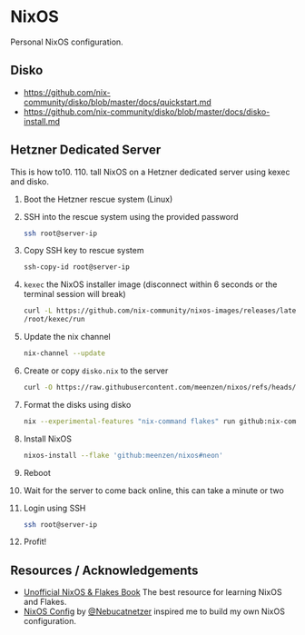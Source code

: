 # NixOS

Personal NixOS configuration.

## Disko

- https://github.com/nix-community/disko/blob/master/docs/quickstart.md
- https://github.com/nix-community/disko/blob/master/docs/disko-install.md

## Hetzner Dedicated Server

This is how to10. 110. tall NixOS on a Hetzner dedicated server using kexec and disko.

1. Boot the Hetzner rescue system (Linux)
2. SSH into the rescue system using the provided password

    ```bash
    ssh root@server-ip
    ```

3. Copy SSH key to rescue system

    ```bash
    ssh-copy-id root@server-ip
    ```

4. `kexec` the NixOS installer image (disconnect within 6 seconds or the terminal session will break)

    ```bash
    curl -L https://github.com/nix-community/nixos-images/releases/latest/download/nixos-kexec-installer-noninteractive-x86_64-linux.tar.gz | tar -xzf- -C /root
    /root/kexec/run
    ```

5. Update the nix channel

    ```bash
    nix-channel --update
    ```

6. Create or copy `disko.nix` to the server

    ```bash
    curl -O https://raw.githubusercontent.com/meenzen/nixos/refs/heads/main/systems/neon/disko.nix
    ```

7. Format the disks using disko

    ```bash
    nix --experimental-features "nix-command flakes" run github:nix-community/disko/latest -- --mode destroy,format,mount disko.nix
    ```

8. Install NixOS

    ```bash
    nixos-install --flake 'github:meenzen/nixos#neon'
    ```

9. Reboot
10. Wait for the server to come back online, this can take a minute or two
11. Login using SSH

    ```bash
    ssh root@server-ip
    ```

12. Profit!

## Resources / Acknowledgements

- [Unofficial NixOS & Flakes Book](https://nixos-and-flakes.thiscute.world/) The best resource for learning NixOS and Flakes.
- [NixOS Config](https://github.com/Nebucatnetzer/nixos) by [@Nebucatnetzer](https://github.com/Nebucatnetzer) inspired me to build my own NixOS configuration.
